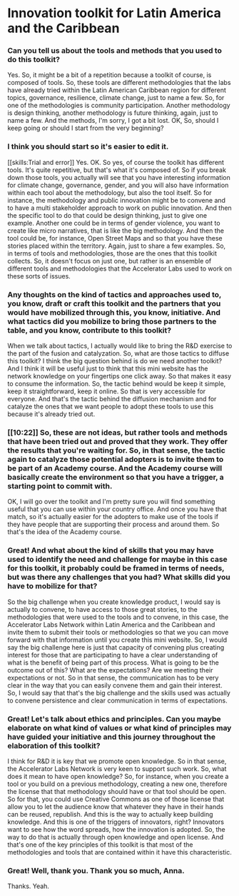 # Innovation toolkit for Latin America and the Caribbean

### Can you tell us about the tools and methods that you used to do this toolkit?

Yes. So, it might be a bit of a repetition because a toolkit of course, is composed of tools. So, these tools are different methodologies that the labs have already tried within the Latin American Caribbean region for different topics, governance, resilience, climate change, just to name a few. So, for one of the methodologies is community participation. Another methodology is design thinking, another methodology is future thinking, again, just to name a few. And the methods, I'm sorry, I got a bit lost.
OK, So, should I keep going or should I start from the very beginning?

### I think you should start so it's easier to edit it.

[[skills:Trial and error]]
Yes. OK. So yes, of course the toolkit has different tools. It's quite repetitive, but that's what it's composed of. So if you break down those tools, you actually will see that you have interesting information for climate change, governance, gender, and you will also have information within each tool about the methodology, but also the tool itself. So for instance, the methodology and public innovation might be to convene and to have a multi stakeholder approach to work on public innovation. And then the specific tool to do that could be design thinking, just to give one example.
Another one could be in terms of gender violence, you want to create like micro narratives, that is like the big methodology. And then the tool could be, for instance, Open Street Maps and so that you have these stories placed within the territory.
Again, just to share a few examples.
So, in terms of tools and methodologies, those are the ones that this toolkit collects. So, it doesn't focus on just one, but rather is an ensemble of different tools and methodologies that the Accelerator Labs used to work on these sorts of issues.

### Any thoughts on the kind of tactics and approaches used to, you know, draft or craft this toolkit and the partners that you would have mobilized through this, you know, initiative. And what tactics did you mobilize to bring those partners to the table, and you know, contribute to this toolkit?

When we talk about tactics, I actually would like to bring the R&D exercise to the part of the fusion and catalyzation. So, what are those tactics to diffuse this toolkit? I think the big question behind is do we need another toolkit? And I think it will be useful just to think that this mini website has the network knowledge on your fingertips one click away. So that makes it easy to consume the information. So, the tactic behind would be keep it simple, keep it straightforward, keep it online. So that is very accessible for everyone. And that's the tactic behind the diffusion mechanism and for catalyze the ones that we want people to adopt these tools to use this because it's already tried out.

### [[10:22]] So, these are not ideas, but rather tools and methods that have been tried out and proved that they work. They offer the results that you're waiting for. So, in that sense, the tactic again to catalyze those potential adopters is to invite them to be part of an Academy course. And the Academy course will basically create the environment so that you have a trigger, a starting point to commit with.

OK, I will go over the toolkit and I'm pretty sure you will find something useful that you can use within your country office. And once you have that match, so it's actually easier for the adopters to make use of the tools if they have people that are supporting their process and around them. So that's the idea of the Academy course.

### Great! And what about the kind of skills that you may have used to identify the need and challenge for maybe in this case for this toolkit, it probably could be framed in terms of needs, but was there any challenges that you had? What skills did you have to mobilize for that?

So the big challenge when you create knowledge product, I would say is actually to convene, to have access to those great stories, to the methodologies that were used to the tools and to convene, in this case, the Accelerator Labs Network within Latin America and the Caribbean and invite them to submit their tools or methodologies so that we you can move forward with that information until you create this mini website.
So, I would say the big challenge here is just that capacity of convening plus creating interest for those that are participating to have a clear understanding of what is the benefit of being part of this process. What is going to be the outcome out of this? What are the expectations? Are we meeting their expectations or not. So in that sense, the communication has to be very clear in the way that you can easily convene them and gain their interest.
So, I would say that that's the big challenge and the skills used was actually to convene persistence and clear communication in terms of expectations.

### Great! Let's talk about ethics and principles. Can you maybe elaborate on what kind of values or what kind of principles may have guided your initiative and this journey throughout the elaboration of this toolkit?

I think for R&D it is key that we promote open knowledge. So in that sense, the Accelerator Labs Network is very keen to support such work.
So, what does it mean to have open knowledge? So, for instance, when you create a tool or you build on a previous methodology, creating a new one, therefore the license that that methodology should have or that tool should be open. So for that, you could use Creative Commons as one of those license that allow you to let the audience know that whatever they have in their hands can be reused, republish. And this is the way to actually keep building knowledge.
And this is one of the triggers of innovators, right? Innovators want to see how the word spreads, how the innovation is adopted. So, the way to do that is actually through open knowledge and open license. And that's one of the key principles of this toolkit is that most of the methodologies and tools that are contained within it have this characteristic.

### Great! Well, thank you. Thank you so much, Anna.

Thanks. Yeah.
